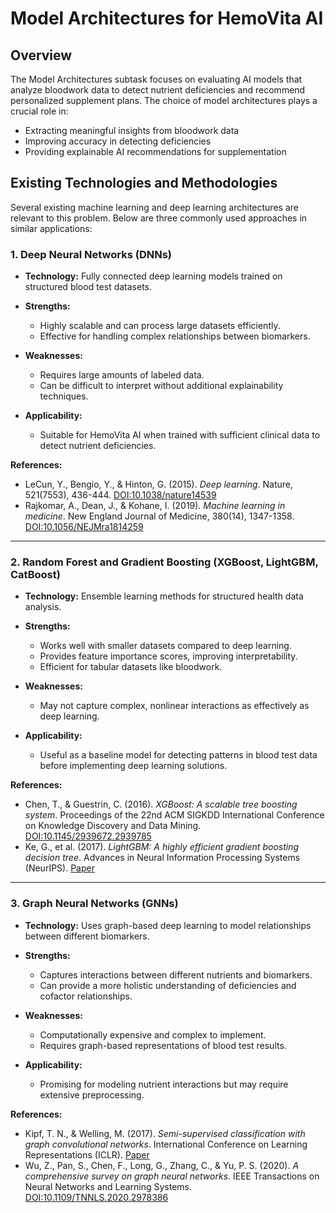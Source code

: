 # Model Architectures for HemoVita AI
## Overview
The Model Architectures subtask focuses on evaluating AI models that analyze bloodwork data to detect nutrient deficiencies and recommend personalized supplement plans. 
The choice of model architectures plays a crucial role in:
- Extracting meaningful insights from bloodwork data
- Improving accuracy in detecting deficiencies
- Providing explainable AI recommendations for supplementation

## Existing Technologies and Methodologies

Several existing machine learning and deep learning architectures are relevant to this problem. Below are three commonly used approaches in similar applications:

### 1. Deep Neural Networks (DNNs)

- **Technology:** Fully connected deep learning models trained on structured blood test datasets.

- **Strengths:**
  - Highly scalable and can process large datasets efficiently.
  - Effective for handling complex relationships between biomarkers.

- **Weaknesses:**
  - Requires large amounts of labeled data.
  - Can be difficult to interpret without additional explainability techniques.

- **Applicability:**
  - Suitable for HemoVita AI when trained with sufficient clinical data to detect nutrient deficiencies.

**References:**
- LeCun, Y., Bengio, Y., & Hinton, G. (2015). *Deep learning*. Nature, 521(7553), 436-444. [DOI:10.1038/nature14539](https://doi.org/10.1038/nature14539)
- Rajkomar, A., Dean, J., & Kohane, I. (2019). *Machine learning in medicine*. New England Journal of Medicine, 380(14), 1347-1358. [DOI:10.1056/NEJMra1814259](https://doi.org/10.1056/NEJMra1814259)

---

### 2. Random Forest and Gradient Boosting (XGBoost, LightGBM, CatBoost)

- **Technology:** Ensemble learning methods for structured health data analysis.

- **Strengths:**
  - Works well with smaller datasets compared to deep learning.
  - Provides feature importance scores, improving interpretability.
  - Efficient for tabular datasets like bloodwork.

- **Weaknesses:**
  - May not capture complex, nonlinear interactions as effectively as deep learning.

- **Applicability:**
  - Useful as a baseline model for detecting patterns in blood test data before implementing deep learning solutions.

**References:**
- Chen, T., & Guestrin, C. (2016). *XGBoost: A scalable tree boosting system*. Proceedings of the 22nd ACM SIGKDD International Conference on Knowledge Discovery and Data Mining. [DOI:10.1145/2939672.2939785](https://doi.org/10.1145/2939672.2939785)
- Ke, G., et al. (2017). *LightGBM: A highly efficient gradient boosting decision tree*. Advances in Neural Information Processing Systems (NeurIPS). [Paper](https://arxiv.org/abs/1706.09920)

---

### 3. Graph Neural Networks (GNNs)

- **Technology:** Uses graph-based deep learning to model relationships between different biomarkers.

- **Strengths:**
  - Captures interactions between different nutrients and biomarkers.
  - Can provide a more holistic understanding of deficiencies and cofactor relationships.

- **Weaknesses:**
  - Computationally expensive and complex to implement.
  - Requires graph-based representations of blood test results.

- **Applicability:**
  - Promising for modeling nutrient interactions but may require extensive preprocessing.

**References:**
- Kipf, T. N., & Welling, M. (2017). *Semi-supervised classification with graph convolutional networks*. International Conference on Learning Representations (ICLR). [Paper](https://arxiv.org/abs/1609.02907)
- Wu, Z., Pan, S., Chen, F., Long, G., Zhang, C., & Yu, P. S. (2020). *A comprehensive survey on graph neural networks*. IEEE Transactions on Neural Networks and Learning Systems. [DOI:10.1109/TNNLS.2020.2978386](https://doi.org/10.1109/TNNLS.2020.2978386)

